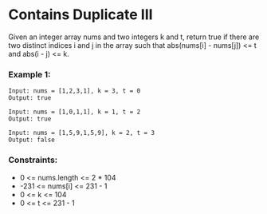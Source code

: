 # Contains Duplicate III

Given an integer array nums and two integers k and t, return true if there are two distinct indices i and j in the array such that abs(nums[i] - nums[j]) <= t and abs(i - j) <= k.

### Example 1:

    Input: nums = [1,2,3,1], k = 3, t = 0
    Output: true

    Input: nums = [1,0,1,1], k = 1, t = 2
    Output: true

    Input: nums = [1,5,9,1,5,9], k = 2, t = 3
    Output: false


### Constraints:

- 0 <= nums.length <= 2 * 104
- -231 <= nums[i] <= 231 - 1
- 0 <= k <= 104
- 0 <= t <= 231 - 1